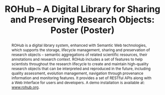 ---
abstract: 'ROHub is a digital library system, enhanced with Semantic Web technologies,
  which supports the storage, lifecycle management, sharing and preservation of research
  objects – semantic aggregations of related scientific resources, their annotations
  and research context. ROHub includes a set of features to help scientists throughout
  the research lifecycle to create and maintain high-quality research objects that
  can be interpreted and reproduced in the future, including quality assessment, evolution
  management, navigation through provenance information and monitoring features. It
  provides a set of RESTful APIs along with a Web Interface for users and developers.
  A demo installation is available at: www.rohub.org.'
creators:
- Palma, Raul
- Mazurek, Cezary
- Hołubowicz, Piotr
- Corcho, Oscar
- Gómez-Pérez, José
date: null
document_url: https://services.phaidra.univie.ac.at/api/object/o:378712/download
grand_parent: iPRES
institutions: []
keywords:
- methods
- preservation
- semantic
- aggregation
- research objects
landing_page_url: https://phaidra.univie.ac.at/o:378712
language: eng
layout: publication
license: CC BY-NC-SA 3.0 AT
notes_url: null
parent: iPRES 2014
presentation_url: null
publication_type: poster
size: 293182
source_name: iPRES
title: 'ROHub – A Digital Library for Sharing and Preserving Research Objects: Poster
  (Poster) '
year: 2014
---